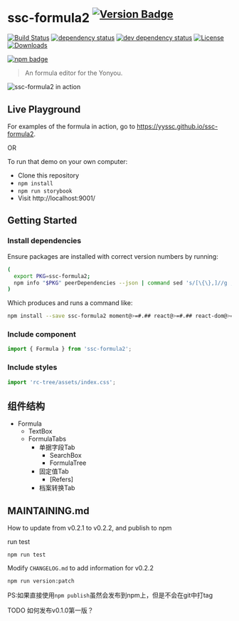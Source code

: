 # ssc-formula2 <sup>[![Version Badge][npm-version-svg]][package-url]</sup>

[![Build Status][travis-svg]][travis-url]
[![dependency status][deps-svg]][deps-url]
[![dev dependency status][dev-deps-svg]][dev-deps-url]
[![License][license-image]][license-url]
[![Downloads][downloads-image]][downloads-url]

[![npm badge][npm-badge-png]][package-url]

> An formula editor for the Yonyou.

![ssc-formula2 in action](https://raw.githubusercontent.com/yyssc/ssc-formula2/master/ssc-formula2-demo.gif)

## Live Playground

For examples of the formula in action, go to https://yyssc.github.io/ssc-formula2.

OR

To run that demo on your own computer:
* Clone this repository
* `npm install`
* `npm run storybook`
* Visit http://localhost:9001/

## Getting Started
### Install dependencies
Ensure packages are installed with correct version numbers by running:
  ```sh
  (
    export PKG=ssc-formula2;
    npm info "$PKG" peerDependencies --json | command sed 's/[\{\},]//g ; s/: /@/g; s/ *//g' | xargs npm install --save "$PKG"
  )
  ```

  Which produces and runs a command like:

  ```sh
  npm install --save ssc-formula2 moment@>=#.## react@>=#.## react-dom@>=#.## ssc-refer2@>=#.## rc-tree@>=#.##
  ```

### Include component
```js
import { Formula } from 'ssc-formula2';
```

### Include styles
```js
import 'rc-tree/assets/index.css';
```

## 组件结构

- Formula
  - TextBox
  - FormulaTabs
    - 单据字段Tab
      - SearchBox
      - FormulaTree
    - 固定值Tab
      - [Refers]
    - 档案转换Tab

## MAINTAINING.md

How to update from v0.2.1 to v0.2.2, and publish to npm

run test

```
npm run test
```

Modify `CHANGELOG.md` to add information for v0.2.2

```
npm run version:patch
```

PS:如果直接使用`npm publish`虽然会发布到npm上，但是不会在git中打tag

TODO 如何发布v0.1.0第一版？

[package-url]: https://npmjs.org/package/ssc-formula2
[npm-version-svg]: http://versionbadg.es/yyssc/ssc-formula2.svg
[travis-svg]: https://travis-ci.org/yyssc/ssc-formula2.svg
[travis-url]: https://travis-ci.org/yyssc/ssc-formula2
[deps-svg]: https://david-dm.org/yyssc/ssc-formula2.svg
[deps-url]: https://david-dm.org/yyssc/ssc-formula2
[dev-deps-svg]: https://david-dm.org/yyssc/ssc-formula2/dev-status.svg
[dev-deps-url]: https://david-dm.org/yyssc/ssc-formula2#info=devDependencies
[npm-badge-png]: https://nodei.co/npm/ssc-formula2.png?downloads=true&stars=true
[license-image]: http://img.shields.io/npm/l/ssc-formula2.svg
[license-url]: LICENSE
[downloads-image]: http://img.shields.io/npm/dm/ssc-formula2.svg
[downloads-url]: http://npm-stat.com/charts.html?package=ssc-formula2
